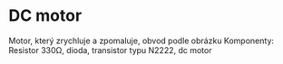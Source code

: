 # DC motor
Motor, který zrychluje a zpomaluje, obvod podle obrázku
Komponenty: Resistor 330Ω, dioda, transistor typu N2222, dc motor

